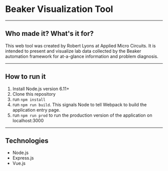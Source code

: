 # Beaker Visualization Tool

----
## Who made it? What's it for?
This web tool was created by Robert Lyons at Applied Micro Circuits. It is intended to present and visualize lab data collected by the Beaker automation framework for at-a-glance information and problem diagnosis.

----
## How to run it
1. Install Node.js version 6.11+
2. Clone this repository
3. run `npm install`
4. run `npm run build`. This signals Node to tell Webpack to build the application entry page.
5. run `npm run prod` to run the production version of the application on localhost:3000

----
## Technologies
- Node.js
- Express.js
- Vue.js
